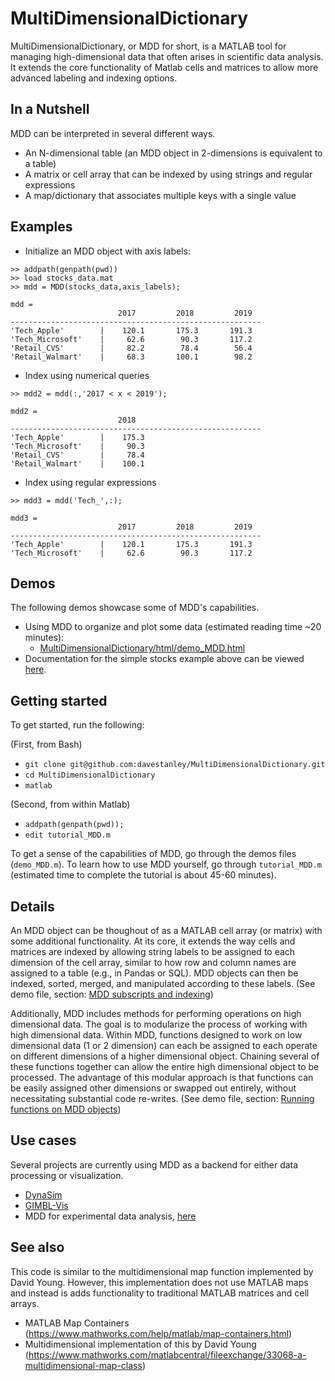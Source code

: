 # MultiDimensionalDictionary
MultiDimensionalDictionary, or MDD for short, is a MATLAB tool for managing high-dimensional data that often arises in scientific data analysis. It extends the core functionality of Matlab cells and matrices to allow more advanced labeling and indexing options. 

## In a Nutshell
MDD can be interpreted in several different ways. 
- An N-dimensional table (an MDD object in 2-dimensions is equivalent to a table)
- A matrix or cell array that can be indexed by using strings and regular expressions
- A map/dictionary that associates multiple keys with a single value

## Examples
- Initialize an MDD object with axis labels:
```
>> addpath(genpath(pwd))
>> load stocks_data.mat
>> mdd = MDD(stocks_data,axis_labels);
```
```
mdd = 
                        2017         2018         2019  
--------------------------------------------------------
'Tech_Apple'        |    120.1       175.3       191.3
'Tech_Microsoft'    |     62.6        90.3       117.2
'Retail_CVS'        |     82.2        78.4        56.4
'Retail_Walmart'    |     68.3       100.1        98.2

```
- Index using numerical queries
```
>> mdd2 = mdd(:,'2017 < x < 2019');
```
```
mdd2 = 
                        2018  
--------------------------------------------------------
'Tech_Apple'        |    175.3
'Tech_Microsoft'    |     90.3
'Retail_CVS'        |     78.4
'Retail_Walmart'    |    100.1
```
- Index using regular expressions
```
>> mdd3 = mdd('Tech_',:);
```
```
mdd3 = 
                        2017         2018         2019  
--------------------------------------------------------
'Tech_Apple'        |    120.1       175.3       191.3
'Tech_Microsoft'    |     62.6        90.3       117.2

```

## Demos
The following demos showcase some of MDD's capabilities.
- Using MDD to organize and plot some data (estimated reading time ~20 minutes):
    - [MultiDimensionalDictionary/html/demo_MDD.html](http://htmlpreview.github.com?https://github.com/davestanley/MultiDimensionalDictionary/blob/master/html/demo_MDD.html)
- Documentation for the simple stocks example above can be viewed [here](http://htmlpreview.github.io/?https://github.com/davestanley/MultiDimensionalDictionary/blob/master/html/demo_MDD_simple.html).

## Getting started
To get started, run the following:

(First, from Bash)
- `git clone git@github.com:davestanley/MultiDimensionalDictionary.git`
- `cd MultiDimensionalDictionary`
- `matlab`

(Second, from within Matlab)
- `addpath(genpath(pwd));`
- `edit tutorial_MDD.m`

To get a sense of the capabilities of MDD, go through the demos files (`demo_MDD.m`). To learn how to use MDD yourself, go through `tutorial_MDD.m` (estimated time to complete the tutorial is about 45-60 minutes).

## Details
An MDD object can be thoughout of as a MATLAB cell array (or matrix) with some additional functionality. At its core, it extends the way cells and matrices are indexed by allowing string labels to be assigned to each dimension of the cell array, similar to how row and column names are assigned to a table (e.g., in Pandas or SQL). MDD objects can then be indexed, sorted, merged, and manipulated according to these labels. (See demo file, section: [MDD subscripts and indexing](https://htmlpreview.github.io/?https://github.com/davestanley/MultiDimensionalDictionary/blob/master/html/demo_MDD.html#15))

Additionally, MDD includes methods for performing operations on high dimensional data. The goal is to modularize the process of working with high dimensional data. Within MDD, functions designed to work on low dimensional data (1 or 2 dimension) can each be assigned to each operate on different dimensions of a higher dimensional object. Chaining several of these functions together can allow the entire high dimensional object to be processed. The advantage of this modular approach is that functions can be easily assigned other dimensions or swapped out entirely, without necessitating substantial code re-writes. (See demo file, section: [Running functions on MDD objects](https://htmlpreview.github.io/?https://github.com/davestanley/MultiDimensionalDictionary/blob/master/html/demo_MDD.html#24))

## Use cases
Several projects are currently using MDD as a backend for either data processing or visualization.
- [DynaSim](https://github.com/DynaSim/DynaSim)
- [GIMBL-Vis](https://github.com/erik-roberts/GIMBL-Vis)
- MDD for experimental data analysis, [here](https://github.com/benpolletta/PD_Data)

## See also
This code is similar to the multidimensional map function implemented by David Young. However, this implementation does not use MATLAB maps and instead is adds functionality to traditional MATLAB matrices and cell arrays.
- MATLAB Map Containers (https://www.mathworks.com/help/matlab/map-containers.html)
- Multidimensional implementation of this by David Young (https://www.mathworks.com/matlabcentral/fileexchange/33068-a-multidimensional-map-class)
